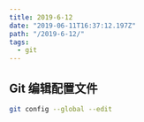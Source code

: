 ```yaml
---
title: 2019-6-12
date: "2019-06-11T16:37:12.197Z"
path: "/2019-6-12/"
tags:
  - git
---
```


## Git 编辑配置文件

```bash
git config --global --edit
```
